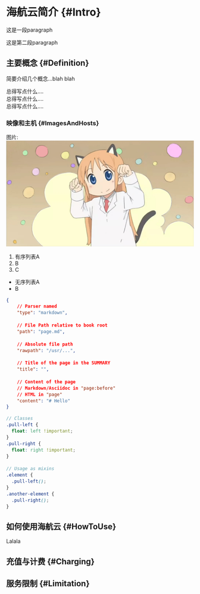 # 海航云简介 {#Intro}

这是一段paragraph

这是第二段paragraph

## 主要概念 {#Definition}

简要介绍几个概念...blah blah

<div class="warning-block">
    总得写点什么....
</div>
<div class="info-block">
    总得写点什么....
</div>
<div class="danger-block">
    总得写点什么....
</div>

### 映像和主机 {#ImagesAndHosts}

图片: ![博士](1.jpg)

1. 有序列表A
2. B
3. C


- 无序列表A
- B

```json
{
    // Parser named
    "type": "markdown",

    // File Path relative to book root
    "path": "page.md",

    // Absolute file path
    "rawpath": "/usr/...",

    // Title of the page in the SUMMARY
    "title": "",

    // Content of the page
    // Markdown/Asciidoc in "page:before"
    // HTML in "page"
    "content": "# Hello"
}
```

```scss
// Classes
.pull-left {
  float: left !important;
}
.pull-right {
  float: right !important;
}

// Usage as mixins
.element {
  .pull-left();
}
.another-element {
  .pull-right();
}
```


## 如何使用海航云 {#HowToUse}

Lalala

## 充值与计费 {#Charging}


## 服务限制 {#Limitation}